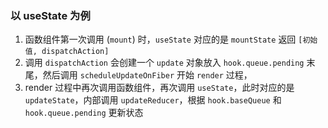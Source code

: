### 以 useState 为例
1. 函数组件第一次调用 (`mount`) 时，`useState` 对应的是 `mountState` 返回 `[初始值, dispatchAction]`
2. 调用 `dispatchAction` 会创建一个 `update` 对象放入 `hook.queue.pending` 末尾，然后调用 `scheduleUpdateOnFiber` 开始 `render` 过程，
3. render 过程中再次调用函数组件，再次调用 `useState`，此时对应的是 `updateState`，内部调用 `updateReducer`，根据 `hook.baseQueue` 和 
`hook.queue.pending` 更新状态
